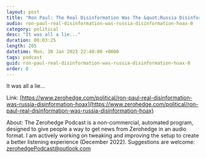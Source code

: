 ```yaml
---
layout: post
title: "Ron Paul: The Real Disinformation Was The &quot;Russia Disinformation&quot; Hoax"
audio: ron-paul-real-disinformation-was-russia-disinformation-hoax-0
category: political
desc: "It was all a lie..."
duration: 00:03:25
length: 205
datetime: Mon, 30 Jan 2023 22:40:00 +0000
tags: podcast
guid: ron-paul-real-disinformation-was-russia-disinformation-hoax-0
order: 0
---
```

It was all a lie...

Link: [https://www.zerohedge.com/political/ron-paul-real-disinformation-was-russia-disinformation-hoax](https://www.zerohedge.com/political/ron-paul-real-disinformation-was-russia-disinformation-hoax)

About: The Zerohedge Podcast is a non-commercial, automated program, designed to give people a way to get news from Zerohedge in an audio format.  I am actively working on tweaking and improving the setup to create a better listening experience (December 2022).  Suggestions are welcome: [zerohedgePodcast@outlook.com](mailto:zerohedgePodcast@outlook.com)